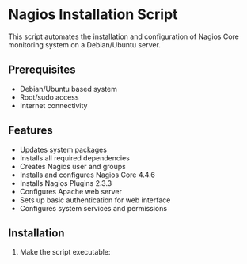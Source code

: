 # Nagios Installation Script

This script automates the installation and configuration of Nagios Core monitoring system on a Debian/Ubuntu server.

## Prerequisites

- Debian/Ubuntu based system
- Root/sudo access
- Internet connectivity

## Features

- Updates system packages
- Installs all required dependencies
- Creates Nagios user and groups
- Installs and configures Nagios Core 4.4.6
- Installs Nagios Plugins 2.3.3
- Configures Apache web server
- Sets up basic authentication for web interface
- Configures system services and permissions

## Installation

1. Make the script executable:


